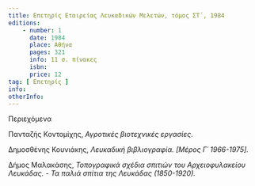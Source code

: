 ```yaml
---
title: Επετηρίς Εταιρείας Λευκαδικών Μελετών, τόμος ΣΤ΄, 1984
editions:
    - number: 1
      date: 1984
      place: Αθήνα
      pages: 321
      info: 11 σ. πίνακες
      isbn: 
      price: 12
tag: [ Επετηρίς ]
info: 
otherInfo:
---
```


Περιεχόμενα

Πανταζής Κοντομίχης, *Αγροτικές βιοτεχνικές εργασίες.*

Δημοσθένης Κουνιάκης, *Λευκαδική βιβλιογραφία. \[Μέρος Γ´ 1966-1975\].*

Δήμος Μαλακάσης, *Τοπογραφικά σχέδια σπιτιών του Αρχειοφυλακείου Λευκάδας. - Τα παλιά σπίτια της Λευκάδας \(1850-1920\).*
